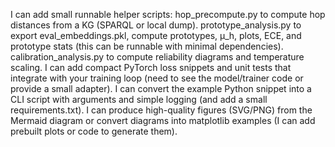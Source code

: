 I can add small runnable helper scripts:
hop_precompute.py to compute hop distances from a KG (SPARQL or local dump).
prototype_analysis.py to export eval_embeddings.pkl, compute prototypes, μ_h, plots, ECE, and prototype stats (this can be runnable with minimal dependencies).
calibration_analysis.py to compute reliability diagrams and temperature scaling.
I can add compact PyTorch loss snippets and unit tests that integrate with your training loop (need to see the model/trainer code or provide a small adapter).
I can convert the example Python snippet into a CLI script with arguments and simple logging (and add a small requirements.txt).
I can produce high-quality figures (SVG/PNG) from the Mermaid diagram or convert diagrams into matplotlib examples (I can add prebuilt plots or code to generate them).